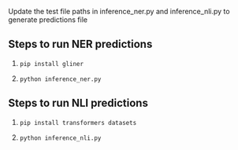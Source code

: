 

Update the test file paths in inference_ner.py  and inference_nli.py to generate predictions file

## Steps to run NER predictions

1. ```pip install gliner```

2. ```python inference_ner.py ```


## Steps to run NLI predictions

1. ```pip install transformers datasets ```

2. ```python inference_nli.py ```

